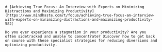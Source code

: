 
    # [Achieving True Focus: An Interview with Experts on Minimizing Distractions and Maximizing Productivity](https://www.mindhaste.com/t/focus/achieving-true-focus-an-interview-with-experts-on-minimizing-distractions-and-maximizing-productivity-582)

    Do you ever experience a stagnation in your productivity? Are you often sidetracked and unable to concentrate? Discover how to get back on course with these specialist strategies for reducing diversions and optimizing productivity.
    